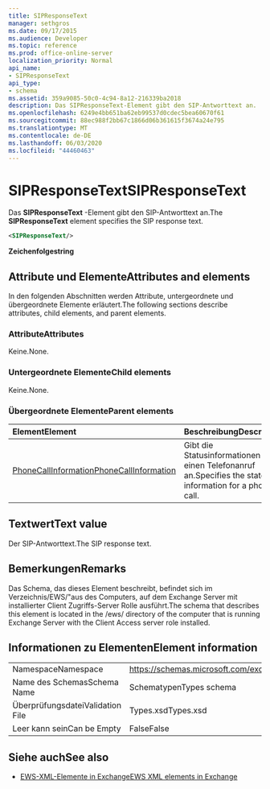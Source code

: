 ```yaml
---
title: SIPResponseText
manager: sethgros
ms.date: 09/17/2015
ms.audience: Developer
ms.topic: reference
ms.prod: office-online-server
localization_priority: Normal
api_name:
- SIPResponseText
api_type:
- schema
ms.assetid: 359a9085-50c0-4c94-8a12-216339ba2018
description: Das SIPResponseText-Element gibt den SIP-Antworttext an.
ms.openlocfilehash: 6249e4bb651ba62eb99537d0cdec5bea60670f61
ms.sourcegitcommit: 88ec988f2bb67c1866d06b361615f3674a24e795
ms.translationtype: MT
ms.contentlocale: de-DE
ms.lasthandoff: 06/03/2020
ms.locfileid: "44460463"
---
```

# <a name="sipresponsetext"></a><span data-ttu-id="ab5e9-103">SIPResponseText</span><span class="sxs-lookup"><span data-stu-id="ab5e9-103">SIPResponseText</span></span>

<span data-ttu-id="ab5e9-104">Das **SIPResponseText** -Element gibt den SIP-Antworttext an.</span><span class="sxs-lookup"><span data-stu-id="ab5e9-104">The **SIPResponseText** element specifies the SIP response text.</span></span> 
  
```xml
<SIPResponseText/>
```

 <span data-ttu-id="ab5e9-105">**Zeichenfolge**</span><span class="sxs-lookup"><span data-stu-id="ab5e9-105">**string**</span></span>
## <a name="attributes-and-elements"></a><span data-ttu-id="ab5e9-106">Attribute und Elemente</span><span class="sxs-lookup"><span data-stu-id="ab5e9-106">Attributes and elements</span></span>

<span data-ttu-id="ab5e9-107">In den folgenden Abschnitten werden Attribute, untergeordnete und übergeordnete Elemente erläutert.</span><span class="sxs-lookup"><span data-stu-id="ab5e9-107">The following sections describe attributes, child elements, and parent elements.</span></span>
  
### <a name="attributes"></a><span data-ttu-id="ab5e9-108">Attribute</span><span class="sxs-lookup"><span data-stu-id="ab5e9-108">Attributes</span></span>

<span data-ttu-id="ab5e9-109">Keine.</span><span class="sxs-lookup"><span data-stu-id="ab5e9-109">None.</span></span>
  
### <a name="child-elements"></a><span data-ttu-id="ab5e9-110">Untergeordnete Elemente</span><span class="sxs-lookup"><span data-stu-id="ab5e9-110">Child elements</span></span>

<span data-ttu-id="ab5e9-111">Keine.</span><span class="sxs-lookup"><span data-stu-id="ab5e9-111">None.</span></span>
  
### <a name="parent-elements"></a><span data-ttu-id="ab5e9-112">Übergeordnete Elemente</span><span class="sxs-lookup"><span data-stu-id="ab5e9-112">Parent elements</span></span>

|<span data-ttu-id="ab5e9-113">**Element**</span><span class="sxs-lookup"><span data-stu-id="ab5e9-113">**Element**</span></span>|<span data-ttu-id="ab5e9-114">**Beschreibung**</span><span class="sxs-lookup"><span data-stu-id="ab5e9-114">**Description**</span></span>|
|:-----|:-----|
|[<span data-ttu-id="ab5e9-115">PhoneCallInformation</span><span class="sxs-lookup"><span data-stu-id="ab5e9-115">PhoneCallInformation</span></span>](phonecallinformation.md) <br/> |<span data-ttu-id="ab5e9-116">Gibt die Statusinformationen für einen Telefonanruf an.</span><span class="sxs-lookup"><span data-stu-id="ab5e9-116">Specifies the state information for a phone call.</span></span>  <br/> |
   
## <a name="text-value"></a><span data-ttu-id="ab5e9-117">Textwert</span><span class="sxs-lookup"><span data-stu-id="ab5e9-117">Text value</span></span>

<span data-ttu-id="ab5e9-118">Der SIP-Antworttext.</span><span class="sxs-lookup"><span data-stu-id="ab5e9-118">The SIP response text.</span></span>
  
## <a name="remarks"></a><span data-ttu-id="ab5e9-119">Bemerkungen</span><span class="sxs-lookup"><span data-stu-id="ab5e9-119">Remarks</span></span>

<span data-ttu-id="ab5e9-120">Das Schema, das dieses Element beschreibt, befindet sich im Verzeichnis/EWS/"aus des Computers, auf dem Exchange Server mit installierter Client Zugriffs-Server Rolle ausführt.</span><span class="sxs-lookup"><span data-stu-id="ab5e9-120">The schema that describes this element is located in the /ews/ directory of the computer that is running Exchange Server with the Client Access server role installed.</span></span>
  
## <a name="element-information"></a><span data-ttu-id="ab5e9-121">Informationen zu Elementen</span><span class="sxs-lookup"><span data-stu-id="ab5e9-121">Element information</span></span>

|||
|:-----|:-----|
|<span data-ttu-id="ab5e9-122">Namespace</span><span class="sxs-lookup"><span data-stu-id="ab5e9-122">Namespace</span></span>  <br/> |https://schemas.microsoft.com/exchange/services/2006/types  <br/> |
|<span data-ttu-id="ab5e9-123">Name des Schemas</span><span class="sxs-lookup"><span data-stu-id="ab5e9-123">Schema Name</span></span>  <br/> |<span data-ttu-id="ab5e9-124">Schematypen</span><span class="sxs-lookup"><span data-stu-id="ab5e9-124">Types schema</span></span>  <br/> |
|<span data-ttu-id="ab5e9-125">Überprüfungsdatei</span><span class="sxs-lookup"><span data-stu-id="ab5e9-125">Validation File</span></span>  <br/> |<span data-ttu-id="ab5e9-126">Types.xsd</span><span class="sxs-lookup"><span data-stu-id="ab5e9-126">Types.xsd</span></span>  <br/> |
|<span data-ttu-id="ab5e9-127">Leer kann sein</span><span class="sxs-lookup"><span data-stu-id="ab5e9-127">Can be Empty</span></span>  <br/> |<span data-ttu-id="ab5e9-128">False</span><span class="sxs-lookup"><span data-stu-id="ab5e9-128">False</span></span>  <br/> |
   
## <a name="see-also"></a><span data-ttu-id="ab5e9-129">Siehe auch</span><span class="sxs-lookup"><span data-stu-id="ab5e9-129">See also</span></span>



- [<span data-ttu-id="ab5e9-130">EWS-XML-Elemente in Exchange</span><span class="sxs-lookup"><span data-stu-id="ab5e9-130">EWS XML elements in Exchange</span></span>](ews-xml-elements-in-exchange.md)

